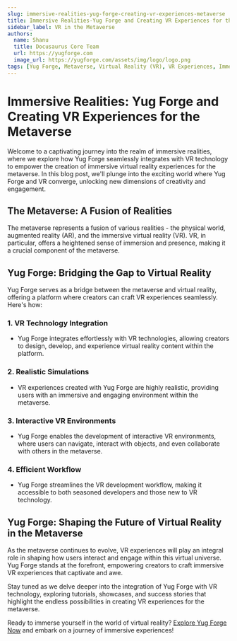 ```yaml
---
slug: immersive-realities-yug-forge-creating-vr-experiences-metaverse
title: Immersive Realities-Yug Forge and Creating VR Experiences for the Metaverse
sidebar_label: VR in the Metaverse
authors:
  name: Shanu
  title: Docusaurus Core Team
  url: https://yugforge.com
  image_url: https://yugforge.com/assets/img/logo/logo.png
tags: [Yug Forge, Metaverse, Virtual Reality (VR), VR Experiences, Immersive Realities, Augmented Reality (AR), VR Integration, Interactive Environments, docusaurus]
---
```


# Immersive Realities: Yug Forge and Creating VR Experiences for the Metaverse

Welcome to a captivating journey into the realm of immersive realities, where we explore how Yug Forge seamlessly integrates with VR technology to empower the creation of immersive virtual reality experiences for the metaverse. In this blog post, we'll plunge into the exciting world where Yug Forge and VR converge, unlocking new dimensions of creativity and engagement.

## The Metaverse: A Fusion of Realities

The metaverse represents a fusion of various realities - the physical world, augmented reality (AR), and the immersive virtual reality (VR). VR, in particular, offers a heightened sense of immersion and presence, making it a crucial component of the metaverse.

## Yug Forge: Bridging the Gap to Virtual Reality

Yug Forge serves as a bridge between the metaverse and virtual reality, offering a platform where creators can craft VR experiences seamlessly. Here's how:

### 1. **VR Technology Integration**

- Yug Forge integrates effortlessly with VR technologies, allowing creators to design, develop, and experience virtual reality content within the platform.

### 2. **Realistic Simulations**

- VR experiences created with Yug Forge are highly realistic, providing users with an immersive and engaging environment within the metaverse.

### 3. **Interactive VR Environments**

- Yug Forge enables the development of interactive VR environments, where users can navigate, interact with objects, and even collaborate with others in the metaverse.

### 4. **Efficient Workflow**

- Yug Forge streamlines the VR development workflow, making it accessible to both seasoned developers and those new to VR technology.

## Yug Forge: Shaping the Future of Virtual Reality in the Metaverse

As the metaverse continues to evolve, VR experiences will play an integral role in shaping how users interact and engage within this virtual universe. Yug Forge stands at the forefront, empowering creators to craft immersive VR experiences that captivate and awe.

Stay tuned as we delve deeper into the integration of Yug Forge with VR technology, exploring tutorials, showcases, and success stories that highlight the endless possibilities in creating VR experiences for the metaverse.

Ready to immerse yourself in the world of virtual reality? [Explore Yug Forge Now](https://www.yugforge.com) and embark on a journey of immersive experiences!
